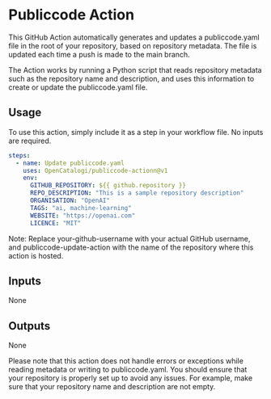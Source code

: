 # Publiccode Action
This GitHub Action automatically generates and updates a publiccode.yaml file in the root of your repository, based on repository metadata. The file is updated each time a push is made to the main branch.

The Action works by running a Python script that reads repository metadata such as the repository name and description, and uses this information to create or update the publiccode.yaml file.

## Usage
To use this action, simply include it as a step in your workflow file. No inputs are required.

````yaml
steps:
  - name: Update publiccode.yaml
    uses: OpenCatalogi/publiccode-actionn@v1
    env:
      GITHUB_REPOSITORY: ${{ github.repository }}
      REPO_DESCRIPTION: "This is a sample repository description"
      ORGANISATION: "OpenAI"
      TAGS: "ai, machine-learning"
      WEBSITE: "https://openai.com"
      LICENCE: "MIT"
````
Note: Replace your-github-username with your actual GitHub username, and publiccode-update-action with the name of the repository where this action is hosted.

## Inputs
None

## Outputs
None

Please note that this action does not handle errors or exceptions while reading metadata or writing to publiccode.yaml. You should ensure that your repository is properly set up to avoid any issues. For example, make sure that your repository name and description are not empty.
